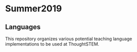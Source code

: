 # Summer2019

## Languages
This repository organizes various potential teaching language implementations to be used at ThoughtSTEM.
